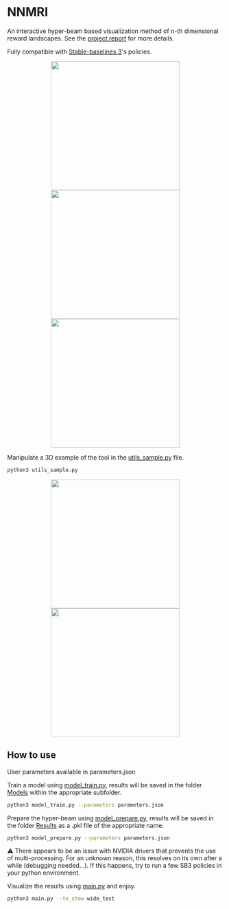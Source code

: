 # NNMRI

An interactive hyper-beam based visualization method of n-th dimensional reward landscapes. See the [project report](./BCS541_ELRHARBI-FLEURY_YANNIS.pdf) for more details.

Fully compatible with [Stable-baselines 3](https://stable-baselines3.readthedocs.io/en/master/)'s policies.

<p align="middle">
  <img src="https://github.com/yannisEF/NNMRI/assets/49323355/4f972e98-1305-4012-89c3-8dffedbe390a" width="300" />
  <img src="https://github.com/yannisEF/NNMRI/assets/49323355/4fdc8c50-778e-4f0c-9404-47002ce26722" width="300" /> 
  <img src="https://github.com/yannisEF/NNMRI/assets/49323355/dddbba50-51f5-499c-9a6d-de9584de04d2" width="300" /> 
</p>

Manipulate a 3D example of the tool in the [utils_sample.py](./utils_sample.py) file.

```bash
python3 utils_sample.py
```

<p align="middle">
  <img src="https://github.com/yannisEF/NNMRI/assets/49323355/96c32e9c-18f5-4299-b1b7-eeec0c30a8a5" width="300" />
  <img src="https://github.com/yannisEF/NNMRI/assets/49323355/108fcdee-c84b-413f-9baf-03ea07757a01" width="300" /> 
</p>

## How to use

User parameters available in parameters.json

Train a model using [model_train.py](./model_train.py), results will be saved in the folder [Models](./Models) within the appropriate subfolder.

```bash
python3 model_train.py --parameters parameters.json
```

Prepare the hyper-beam using [model_prepare.py](./model_prepare.py), results will be saved in the folder [Results](./Results) as a .pkl file of the appropriate name.

```bash
python3 model_prepare.py --parameters parameters.json
```
:warning: There appears to be an issue with NVIDIA drivers that prevents the use of multi-processing. For an unknown reason, this resolves on its own after a while (debugging needed...). If this happens, try to run a few SB3 policies in your python environment.

Visualize the results using [main.py](./main.py) and enjoy.
```bash
python3 main.py --to_show wide_test
```
